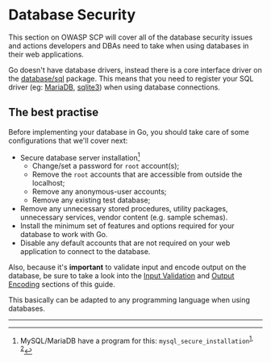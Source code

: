 Database Security
=================

This section on OWASP SCP will cover all of the database security issues and
actions developers and DBAs need to take when using databases in their web
applications.

Go doesn't have database drivers, instead there is a core interface driver
on the [database/sql][1] package. This means that you need to register
your SQL driver (eg: [MariaDB][2], [sqlite3][3]) when using database
connections.

## The best practise

Before implementing your database in Go, you should take care of some
configurations that we'll cover next:

* Secure database server installation[^1]
    * Change/set a password for `root` account(s);
    * Remove the `root` accounts that are accessible from outside the localhost;
    * Remove any anonymous-user accounts;
    * Remove any existing test database;
* Remove any unnecessary stored procedures, utility packages,
  unnecessary services, vendor content (e.g. sample schemas).
* Install the minimum set of features and options required for your database to
  work with Go.
* Disable any default accounts that are not required on your web application to
  connect to the database.

Also, because it's __important__ to validate input and encode output on the
database, be sure to take a look into the [Input Validation][4] and
[Output Encoding][5] sections of this guide.

This basically can be adapted to any programming language when using databases.

---

[^1]: MySQL/MariaDB have a program for this: `mysql_secure_installation`<sup>[1][6], [2][7]</sup>

[1]: https://golang.org/pkg/database/sql/
[2]: https://github.com/go-sql-driver/mysql
[3]: https://github.com/mattn/go-sqlite3
[4]: /input-validation/README.md
[5]: /output-encoding/README.md
[6]: https://dev.mysql.com/doc/refman/5.7/en/mysql-secure-installation.html
[7]: https://mariadb.com/kb/en/mariadb/mysql_secure_installation/
